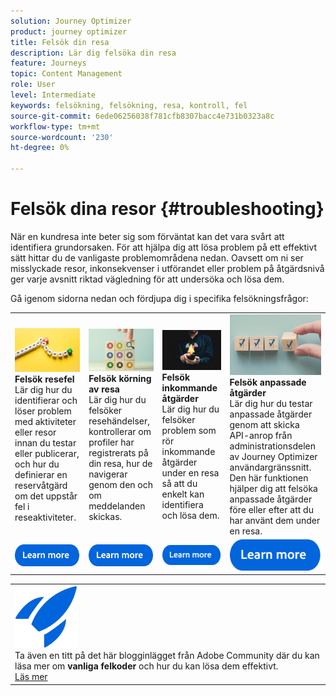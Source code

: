 ```yaml
---
solution: Journey Optimizer
product: journey optimizer
title: Felsök din resa
description: Lär dig felsöka din resa
feature: Journeys
topic: Content Management
role: User
level: Intermediate
keywords: felsökning, felsökning, resa, kontroll, fel
source-git-commit: 6ede06256038f781cfb8307bacc4e731b0323a8c
workflow-type: tm+mt
source-wordcount: '230'
ht-degree: 0%

---
```


# Felsök dina resor {#troubleshooting}

När en kundresa inte beter sig som förväntat kan det vara svårt att identifiera grundorsaken. För att hjälpa dig att lösa problem på ett effektivt sätt hittar du de vanligaste problemområdena nedan. Oavsett om ni ser misslyckade resor, inkonsekvenser i utförandet eller problem på åtgärdsnivå ger varje avsnitt riktad vägledning för att undersöka och lösa dem.

Gå igenom sidorna nedan och fördjupa dig i specifika felsökningsfrågor:



<table style="table-layout:fixed">
  <tr style="border: 0;">
    <td>
    <a href="../building-journeys/troubleshooting.md"><img src="../assets/do-not-localize/troubleshooting.jpeg"></a>
    <div><strong>Felsök resefel</strong><br/> Lär dig hur du identifierar och löser problem med aktiviteter eller resor innan du testar eller publicerar, och hur du definierar en reservåtgärd om det uppstår fel i reseaktiviteter.</div>
    </td>
    <td>
    <a href="../building-journeys/troubleshooting-execution.md"><img src="../assets/do-not-localize/ao-audiences.jpeg"></a>
    <div><strong>Felsök körning av resa</strong><br/> Lär dig hur du felsöker resehändelser, kontrollerar om profiler har registrerats på din resa, hur de navigerar genom den och om meddelanden skickas.</div>
    </td>
    <td>
    <a href="..building-journeys/troubleshooting-inbound.md" "><img src="../assets/do-not-localize/in-app.jpg"></a>
    <div><strong>Felsök inkommande åtgärder</strong><br/>Lär dig hur du felsöker problem som rör inkommande åtgärder under en resa så att du enkelt kan identifiera och lösa dem.</div>
    </td>
    <td>
    <a href="../action/troubleshoot-custom-action.md"><img src="../assets/do-not-localize/lp-list.jpg"></a>
    <div><strong>Felsök anpassade åtgärder</strong><br/>Lär dig hur du testar anpassade åtgärder genom att skicka API-anrop från administrationsdelen av Journey Optimizer användargränssnitt. Den här funktionen hjälper dig att felsöka anpassade åtgärder före eller efter att du har använt dem under en resa.</div>
    </td>
  </tr>
  <tr style="border: 0;">
    <td align="center"><a href="../building-journeys/troubleshooting.md"><img src="../assets/do-not-localize/learn-more-button.svg"></a></td>
    <td align="center"><a href="../building-journeys/troubleshooting-execution.md"><img src="../assets/do-not-localize/learn-more-button.svg"></a></td>
    <td align="center"><a href="../building-journeys/troubleshooting-inbound.md"><img src="../assets/do-not-localize/learn-more-button.svg"></a></td>
    <td align="center"><a href="../action/troubleshoot-custom-action.md"><img src="../assets/do-not-localize/learn-more-button.svg"></a></td>
    </tr>
</table>

<!--

<table style="table-layout:fixed">
<tr style="border: 0;">
  <td>
    <div><img alt="Troubleshoot journey errors" src="../assets/do-not-localize/troubleshooting.jpeg" /> 
    <br><ul><li><a href="../building-journeys/troubleshooting.md">Troubleshoot journey errors</a> - Learn how to identify and resolve activity or journey errors before test or publication, and how to define a fallback action in case of an error in journey activities.</li>
    <li><a href="../building-journeys/troubleshooting-execution.md">Troubleshoot journey execution</a> - Understand how to troubleshoot journey events, check if profiles entered your journey, how they navigate through it, and if messsages are sent.</li>
     <li><a href="../building-journeys/troubleshooting-inbound.md">Troubleshoot inbound actions</a> - Learn how to debug issues related to inbound actions in a journey, in order to help you identify and resolve them on your own.</li>
     <li><a href="../action/troubleshoot-custom-action.md">Troubleshoot a custom action</a> - Learn how to test your custom actions by sending API calls from the administration section of Journey Optimizer user interface. This capability helps you troubleshoot your custom actions before or after using them in a journey.</li>
    <ul>
    <div>
     <a href="../integrations/ajo-integrations.md">Learn more</a></div>
    </div>
    <br>
  </td>
</tr>
</table>
-->

<!--
* **[Troubleshoot journey errors](../building-journeys/troubleshooting.md)**
  Learn how to identify and resolve activity or journey errors before test or publication, and how to define a fallback action in case of an error in journey activities.

* **[Troubleshoot journey execution](../building-journeys/troubleshooting-execution.md)**
  Understand how to troubleshoot journey events, check if profiles entered your journey, how they navigate through it, and if messsages are sent.

* **[Troubleshoot inbound actions](../building-journeys/troubleshooting-inbound.md)**
  Learn how to debug issues related to inbound actions in a journey, in order to help you identify and resolve them on your own.

* **[Troubleshoot a custom action](../action/troubleshoot-custom-action.md)**
  Learn how to test your custom actions by sending API calls from the administration section of Journey Optimizer user interface. This capability helps you troubleshoot your custom actions before or after using them in a journey.

-->



<table style="table-layout:fixed">
<tr style="border: 0;">
  <td>
    <div>
    <a href="https://experienceleaguecommunities.adobe.com/t5/journey-optimizer-blogs/demystifying-adobe-journey-optimizer-error-codes-root-causes-and/ba-p/760884">
    <img alt="Förstå vanliga felkoder" src="../assets/do-not-localize/icon-quick-start.svg" /></a> 
    <br>Ta även en titt på det här blogginlägget från Adobe Community där du kan läsa mer om <strong>vanliga felkoder</strong> och hur du kan lösa dem effektivt.
    </div>
      <div>
     <a href="https://experienceleaguecommunities.adobe.com/t5/journey-optimizer-blogs/demystifying-adobe-journey-optimizer-error-codes-root-causes-and/ba-p/760884" target="_blank">Läs mer</a></div>
    </div>
  </td>
</tr>
</table>


